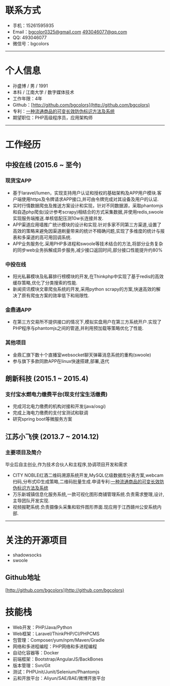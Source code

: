 

# 联系方式

- 手机：15261595935
- Email：bgcolor0325@gmail.com 493046077@qq.com
- QQ: 493046077
- 微信号：bgcolors

---

# 个人信息

 - 孙盛博 / 男 / 1991 
 - 本科 / 江南大学 / 数字媒体技术
 - 工作年限：4年
 - Github：[http://github.com/bgcolors](http://github.com/bgcolors)
 - 专利：[一种流通商品的可变长效防伪标识方法及系统](https://www.google.com/patents/CN105321076A?cl=zh&dq=%E5%AD%99%E7%9B%9B%E5%8D%9A&hl=zh-CN&sa=X&ved=0ahUKEwj87tjx7_3SAhXmsVQKHU6zAysQ6AEIHDAA)
 - 期望职位：PHP高级程序员，应用架构师

---

# 工作经历

## 中投在线 (2015.6 ~ 至今)

### 现货宝APP
 - 基于laravel/lumen，实现支持用户认证和授权的基础架构及APP用户模块.客户端使用https及令牌请求APP接口,并可由令牌完成对其设备及用户的认证.
 - 实时行情数据爬虫及推送方案设计和实现，针对不同数据源，采取phantomjs和自造php爬虫(设计参考scrapy)相结合的方式采集数据,并使用redis,swoole实现服务端推送.单核低配压测10w长连接并发.
 - APP渠道应用墙推广统计模块的设计和实现.针对多家不同第三方渠道,设置了高效的策略来避免因渠道刷量带来的统计不精确问题,实现了多维度的统计与报表和多渠道的高可用回调系统.
 - APP业务服务化.采用PHP多进程和swoole等技术结合的方法,将部分业务复杂的同步web业务拆解成异步服务,减少接口返回时间,部分接口性能提升约80%

### 中投在线
 - 阳光私募模块及私募排行榜模块的开发,在Thinkphp中实现了基于redis的高效缓存策略,优化了分类搜索的性能.
 - 新闻资讯模块文章爬虫系统的开发,采用python scrapy的方案,快速高效的解决了原有爬虫方案的效率低下和局限性.

### 金鼎通APP
 - 在第三方交易所不提供接口的情况下,模拟实盘用户在第三方系统开户.实现了PHP程序与phantomjs之间的管道,并利用预加载等策略优化了性能.

### 其他项目
 - 金鼎汇旗下数十个直播室websocket聊天弹幕消息系统的重构(swoole)
 - 参与旗下多款同款APP在linux快速搭建,部署,迭代

 
## 朗新科技 (2015.1 ~ 2015.4)

### 支付宝水燃电力缴费平台(现支付宝生活缴费)
 - 完成河北电力缴费的机构对接和开发(java/osgi)
 - 完成上海电力缴费的支付宝测试和联调
 - 研究spring boot等微服务方案

## 江苏小飞侠 (2013.7 ~ 2014.12)

### 主要项目及简介
毕业后自主创业,作为技术合伙人和主程序,协调项目开发和需求

 - CITY NOBLE红酒二维码溯源系统开发,MySQL亿级数据库分表方案,webcam扫码,分布式ID生成策略,二维码批量生成.申请专利:[一种流通商品的可变长效防伪标识方法及系统](https://www.google.com/patents/CN105321076A?cl=zh&dq=%E5%AD%99%E7%9B%9B%E5%8D%9A&hl=zh-CN&sa=X&ved=0ahUKEwj87tjx7_3SAhXmsVQKHU6zAysQ6AEIHDAA)
 - 万乐新城镇信息化服务系统,一款可视化图形商铺管理系统.负责需求整理,设计,主导团队开发实现.
 - 视频报靶系统.负责摄像头采集和软件图形界面.现应用于江西赣州公安系统内部.


---

# 关注的开源项目
 - shadowsocks
 - swoole
## Github地址
[http://github.com/bgcolors](http://github.com/bgcolors)

# 技能栈
- Web开发：PHP/Java/Python
- Web框架：Laravel/ThinkPHP/CI/PHPCMS
- 包管理：Composer/yum/npm/Maven/Gradle
- 网络和多进程编程：PHP网络和多进程编程
- 自动化容器等：Docker
- 前端框架：Bootstrap/AngularJS/BackBones
- 版本管理：Svn/Git
- 测试：PHPUnit/Junit/Selenium/Phantomjs
- 云和开放平台：Aliyun/SAE/BAE/微博开放平台


